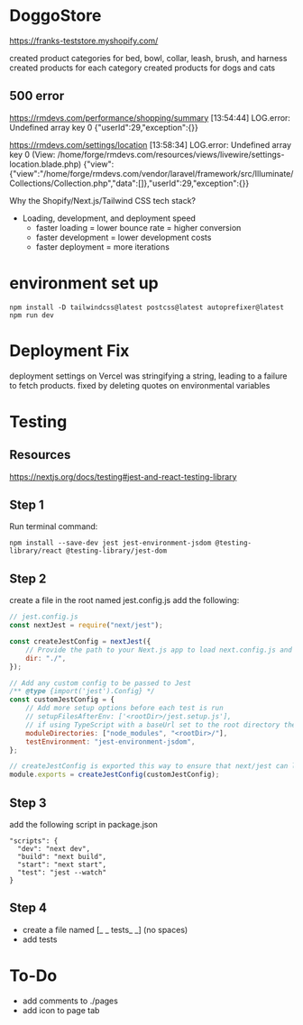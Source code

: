 # DoggoStore

https://franks-teststore.myshopify.com/

created product categories for bed, bowl, collar, leash, brush, and harness
created products for each category created products for dogs and cats

## 500 error

https://rmdevs.com/performance/shopping/summary [13:54:44] LOG.error: Undefined
array key 0 {"userId":29,"exception":{}}

https://rmdevs.com/settings/location [13:58:34] LOG.error: Undefined array key 0
(View:
/home/forge/rmdevs.com/resources/views/livewire/settings-location.blade.php)
{"view":{"view":"\/home\/forge\/rmdevs.com\/vendor\/laravel\/framework\/src\/Illuminate\/Collections\/Collection.php","data":[]},"userId":29,"exception":{}}

Why the Shopify/Next.js/Tailwind CSS tech stack?

- Loading, development, and deployment speed
  - faster loading = lower bounce rate = higher conversion
  - faster development = lower development costs
  - faster deployment = more iterations

# environment set up

```
npm install -D tailwindcss@latest postcss@latest autoprefixer@latest
npm run dev
```

# Deployment Fix

deployment settings on Vercel was stringifying a string, leading to a failure to
fetch products. fixed by deleting quotes on environmental variables

# Testing

## Resources

https://nextjs.org/docs/testing#jest-and-react-testing-library

## Step 1

Run terminal command:

```
npm install --save-dev jest jest-environment-jsdom @testing-library/react @testing-library/jest-dom
```

## Step 2

create a file in the root named jest.config.js add the following:

```js
// jest.config.js
const nextJest = require("next/jest");

const createJestConfig = nextJest({
	// Provide the path to your Next.js app to load next.config.js and .env files in your test environment
	dir: "./",
});

// Add any custom config to be passed to Jest
/** @type {import('jest').Config} */
const customJestConfig = {
	// Add more setup options before each test is run
	// setupFilesAfterEnv: ['<rootDir>/jest.setup.js'],
	// if using TypeScript with a baseUrl set to the root directory then you need the below for alias' to work
	moduleDirectories: ["node_modules", "<rootDir>/"],
	testEnvironment: "jest-environment-jsdom",
};

// createJestConfig is exported this way to ensure that next/jest can load the Next.js config which is async
module.exports = createJestConfig(customJestConfig);
```

## Step 3

add the following script in package.json

```
"scripts": {
  "dev": "next dev",
  "build": "next build",
  "start": "next start",
  "test": "jest --watch"
}
```

## Step 4

- create a file named [_ _ tests_ _] (no spaces)
- add tests

# To-Do

- add comments to ./pages
- add icon to page tab
